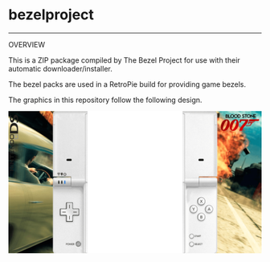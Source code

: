 # bezelproject

-------
OVERVIEW

This is a ZIP package compiled by The Bezel Project for use with their automatic downloader/installer.

The bezel packs are used in a RetroPie build for providing game bezels.

The graphics in this repository follow the following design.

![Sample bezel](https://github.com/thebezelproject/bezelproject-NDS/blob/main/retroarch/overlay/GameBezels/NDS/007%20-%20Blood%20Stone%20(USA).png)

